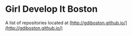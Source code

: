 # Girl Develop It Boston

A list of repositories located at [http://gdiboston.github.io/](http://gdiboston.github.io/)